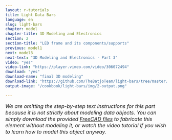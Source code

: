 ```yaml
---
layout: r-tutorials
title: Light Data Bars
language: en
slug: light-bars
chapter: model
chapter-title: 3D Modeling and Electronics
section: 2
section-title: "LED frame and its components/supports"
previous: model1
next: model3
next-text: "3D Modeling and Electronics · Part 3"  
video: "yes"
video-link: "https://player.vimeo.com/video/306072494"
download: "yes"
download-name: "final 3D modeling"
download-link: "https://github.com/TheBatjoTeam/light-bars/tree/master/3d_model"
output-image: "/cookbook/light-bars/img/2-output.png"

---
```

<p style="font-size:16px">
<em>We are omitting the step-by-step text instructions for this part because it is not strictly about modeling data objects. You can simply download the provided <a href = "/cookbook/map/resources">FreeCAD files</a> to fabricate this element without modeling it, or watch the video tutorial if you wish to learn how to model this object anyway.</em></p>